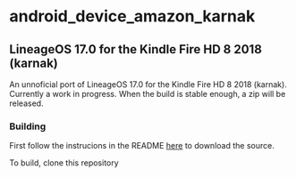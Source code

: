 # android_device_amazon_karnak

## LineageOS 17.0 for the Kindle Fire HD 8 2018 (karnak) 

An unnoficial port of LineageOS 17.0 for the Kindle Fire HD 8 2018 (karnak). Currently a work in progress. When the build is stable enough, a zip will be released.

### Building

First follow the instrucions in the README [here](https://github.com/LineageOS/android/tree/lineage-17.0) to download the source.

To build, clone this repository

